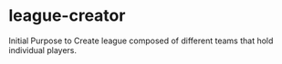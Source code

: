 # league-creator
Initial Purpose to Create league composed of different teams that hold individual players. 
